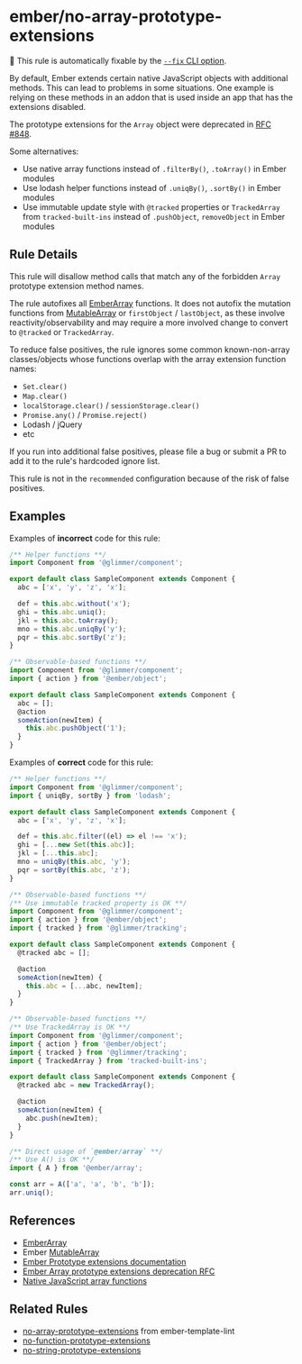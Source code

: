 # ember/no-array-prototype-extensions

🔧 This rule is automatically fixable by the [`--fix` CLI option](https://eslint.org/docs/latest/user-guide/command-line-interface#--fix).

<!-- end auto-generated rule header -->

By default, Ember extends certain native JavaScript objects with additional methods. This can lead to problems in some situations. One example is relying on these methods in an addon that is used inside an app that has the extensions disabled.

The prototype extensions for the `Array` object were deprecated in [RFC #848](https://rfcs.emberjs.com/id/0848-deprecate-array-prototype-extensions).

Some alternatives:

- Use native array functions instead of `.filterBy()`, `.toArray()` in Ember modules
- Use lodash helper functions instead of `.uniqBy()`, `.sortBy()` in Ember modules
- Use immutable update style with `@tracked` properties or `TrackedArray` from `tracked-built-ins` instead of `.pushObject`, `removeObject` in Ember modules

## Rule Details

This rule will disallow method calls that match any of the forbidden `Array` prototype extension method names.

The rule autofixes all [EmberArray](https://api.emberjs.com/ember/release/classes/EmberArray) functions. It does not autofix the mutation functions from [MutableArray](https://api.emberjs.com/ember/release/classes/MutableArray) or `firstObject` / `lastObject`, as these involve reactivity/observability and may require a more involved change to convert to `@tracked` or `TrackedArray`.

To reduce false positives, the rule ignores some common known-non-array classes/objects whose functions overlap with the array extension function names:

- `Set.clear()`
- `Map.clear()`
- `localStorage.clear()` / `sessionStorage.clear()`
- `Promise.any()` / `Promise.reject()`
- Lodash / jQuery
- etc

If you run into additional false positives, please file a bug or submit a PR to add it to the rule's hardcoded ignore list.

This rule is not in the `recommended` configuration because of the risk of false positives.

## Examples

Examples of **incorrect** code for this rule:

```js
/** Helper functions **/
import Component from '@glimmer/component';

export default class SampleComponent extends Component {
  abc = ['x', 'y', 'z', 'x'];

  def = this.abc.without('x');
  ghi = this.abc.uniq();
  jkl = this.abc.toArray();
  mno = this.abc.uniqBy('y');
  pqr = this.abc.sortBy('z');
}
```

```js
/** Observable-based functions **/
import Component from '@glimmer/component';
import { action } from '@ember/object';

export default class SampleComponent extends Component {
  abc = [];
  @action
  someAction(newItem) {
    this.abc.pushObject('1');
  }
}
```

Examples of **correct** code for this rule:

```js
/** Helper functions **/
import Component from '@glimmer/component';
import { uniqBy, sortBy } from 'lodash';

export default class SampleComponent extends Component {
  abc = ['x', 'y', 'z', 'x'];

  def = this.abc.filter((el) => el !== 'x');
  ghi = [...new Set(this.abc)];
  jkl = [...this.abc];
  mno = uniqBy(this.abc, 'y');
  pqr = sortBy(this.abc, 'z');
}
```

```js
/** Observable-based functions **/
/** Use immutable tracked property is OK **/
import Component from '@glimmer/component';
import { action } from '@ember/object';
import { tracked } from '@glimmer/tracking';

export default class SampleComponent extends Component {
  @tracked abc = [];

  @action
  someAction(newItem) {
    this.abc = [...abc, newItem];
  }
}
```

```js
/** Observable-based functions **/
/** Use TrackedArray is OK **/
import Component from '@glimmer/component';
import { action } from '@ember/object';
import { tracked } from '@glimmer/tracking';
import { TrackedArray } from 'tracked-built-ins';

export default class SampleComponent extends Component {
  @tracked abc = new TrackedArray();

  @action
  someAction(newItem) {
    abc.push(newItem);
  }
}
```

```js
/** Direct usage of `@ember/array` **/
/** Use A() is OK **/
import { A } from '@ember/array';

const arr = A(['a', 'a', 'b', 'b']);
arr.uniq();
```

## References

- [EmberArray](https://api.emberjs.com/ember/release/classes/EmberArray)
- Ember [MutableArray](https://api.emberjs.com/ember/release/classes/MutableArray)
- [Ember Prototype extensions documentation](https://guides.emberjs.com/release/configuring-ember/disabling-prototype-extensions/)
- [Ember Array prototype extensions deprecation RFC](https://rfcs.emberjs.com/id/0848-deprecate-array-prototype-extensions)
- [Native JavaScript array functions](https://developer.mozilla.org/en-US/docs/Web/JavaScript/Reference/Global_Objects/Array)

## Related Rules

- [no-array-prototype-extensions](https://github.com/ember-template-lint/ember-template-lint/blob/master/docs/rule/no-array-prototype-extensions.md) from ember-template-lint
- [no-function-prototype-extensions](no-function-prototype-extensions.md)
- [no-string-prototype-extensions](no-string-prototype-extensions.md)
